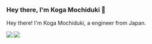 ### Hey there, I'm Koga Mochiduki 👋

Hey there! I'm Koga Mochiduki, a engineer from Japan.

<!-- 
- 🏠 &nbsp; I'm currently working at [Gosign](https://go-sign.info)
- 🌱 &nbsp; I'm studying to speak English.
- ⚡️ &nbsp; Fun fact: baseball⚾, rugby🏉, shogi☖, cat🐈, sweets🍰
- 📫 &nbsp; How to reach me: [@ko31](https://twitter.com/ko31)
-->

<a href="https://github.com/KogaMochiduki">
  <img align="left" src="https://github-readme-stats.vercel.app/api?username=KogaMochiduki&count_private=true&show_icons=true" />
</a>
<a href="https://github.com/KogaMochiduki">
  <img align="left" src="https://github-readme-stats.vercel.app/api/top-langs/?username=KogaMochiduki" />
</a>
